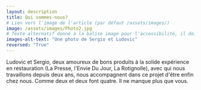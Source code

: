 ```yaml
---
layout: description
title: Qui sommes-nous?
# Lien vers l'image de l'article (par défaut /assets/images/)
image: /assets/images/Photo2.jpg
# Texte alternatif donné à la balise image pour l'accessibilité, il doit décrire l'image succintement.
images-alt-text: "Une photo de Sergio et Ludovic"
reversed: "True"
---
```

Ludovic et Sergio, deux amoureux de bons produits à la solide expérience en restauration (La Presse, l'Envie Du Jour, La Rotignolle), avec qui nous travaillons depuis deux ans, nous accompagnent dans ce projet d'être enfin chez nous. Comme deux et deux font quatre. Il ne manque plus que vous.